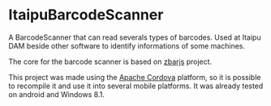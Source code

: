 # ItaipuBarcodeScanner
A BarcodeScanner that can read severals types of barcodes. Used at Itaipu DAM beside other software to identify informations of some machines.

The core for the barcode scanner is based on [zbarjs](https://github.com/yurydelendik/zbarjs) project.

This project was made using the [Apache Cordova](http://cordova.apache.org/) platform, so it is possible to recompile it and use it into several mobile platforms. It was already tested on android and Windows 8.1.
